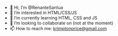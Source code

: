 - 👋 Hi, I’m @RenanteSantua
- 👀 I’m interested in HTML/CSS/JS
- 🌱 I’m currently learning HTML, CSS and JS
- 💞️ I’m looking to collaborate on (not at the moment)
- 📫 How to reach me: krimptonprice@gmail.com

<!---
RenanteSantua/RenanteSantua is a ✨ special ✨ repository because its `README.md` (this file) appears on your GitHub profile.
You can click the Preview link to take a look at your changes.
--->
